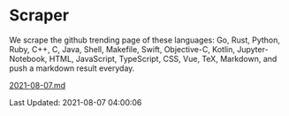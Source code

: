 # Scraper

We scrape the github trending page of these languages: Go, Rust, Python, Ruby, C++, C, Java, Shell, Makefile, Swift, Objective-C, Kotlin, Jupyter-Notebook, HTML, JavaScript, TypeScript, CSS, Vue, TeX, Markdown, and push a markdown result everyday.

[2021-08-07.md](https://github.com/yangwenmai/github-trending-backup/blob/master/2021-08-07.md)

Last Updated: 2021-08-07 04:00:06